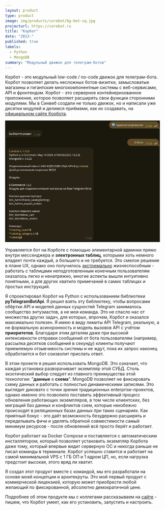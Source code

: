 ```yaml
---
layout: product
type: product
image: img/products/corebot/bg-bot-sq.jpg
projecturl: https://corebot.ru
title: "Корбот"
date: "2013-"
published: true
labels:
  - Python
  - MongoDB
summary: "Модульный движок для телеграм-ботов"
---
```


Корбот - это модульный low-code / no-code движок для телеграм-бота. Корбот позволяет делать несложных ботов-визитки, замысловатые магазины и гигантские многокомпонентные системы с веб-сервисами, API и фронтендом. Корбот - это серверное контейнеризованное приложение, которое позволяет расширять свои функции сторонними модулями. Мы в Синвеб создали не только движок, но и написали уже десятки модулей и делимся приёмами, как их создавать, на [официальном сайте Корбота](https://corebot.ru/?utm_source=srgsemenoff_su_product).

<img class="img-fluid" src="../img/products/corebot/corebot_about.jpg">

Управляется бот на Корботе с помощью элементарной админки прямо внутри мессенджера и <b>электронных таблиц</b>, которыми хоть немного владеет почти каждый, а большего и не требуется. Это смелое решение в плане UX, однако оно получилось <u>экстремально</u> жизнеспособным - работать с таблицами неподготовленным конечным пользователям оказалось легко и ненапряжно, многие аспекты вышли интуитивно понятными, а для других хватило примечаний в самих таблицах и простых инструкций.

Я спроектировал Корбот на Python с использованием библиотеки <b>pyTelegramBotApi</b>. Я решил взять эту библиотеку, чтобы вопросами обёртки API и моделей данных сущностей Telegram занималось сообщество энтузиастов, а не моя команда. Это не спасло нас от множества других задач, для которых, впрочем, Корбот и оказался максимально полезен. Я имею в виду лимиты API Telegram, реальную, а не формальную асинхронность и модель вызовов API с учётом <b>приоритетов</b>. Благодаря этим деталям даже при высокой интенсивности отправки сообщений от бота пользователям (например, рассылка десятков сообщений в секунду) клиенты получают приемлемую отзывчивость системы и не ждут, пока их запрос наконец обработается и бот соизволит прислать ответ.

В этом проекте я решил использовать MongoDB. Это означает, что каждая установка разворачивает экземпляр этой СУБД. Столь экзотический выбор следует из главного преимущества этой технологии: "<b>данные = схема</b>". MongoDB позволяет не фиксировать схему данных и работать с полностью динамическими записями. Это выглядит диковато с точки зрения традиционных enterprise-проектов, однако именно это позволило поставить эффективный процесс обновления работающих экземпляров, в том числе клиентских, без миграций баз данных и конфликтов схем, которые неизбежно происходят в реляционных базах данных при таких сценариях. Как приятный бонус - это даёт возможность безудержно расширять и переделывать фичи и уделять обратной совместимости самый минимум ресурсов - после обновлений всё просто берёт и работает.

Корбот работает на Docker Compose и поставляется с автоматическим инсталлятором, который позволяет установить экземпляр Корбота даже тому, который впервые видит серверную ОС и никогда раньше не писал команды в терминале. Корбот успешно ставится и работает на самой минимальной VPS с 1 ГБ ОП и 1 ядром ЦП, но, если нагрузка предстоит высокая, этого вряд ли хватит.

Я создал этот продукт вместе с командой, мы его разработали на основе моей концепции и архитекруты. Это мой первый продукт с коммерческой лицензией, которую может приобрести любой желающий по фиксированной, абсолютно демократичной цене.

Подробнее об этом продукте мы с коллегами рассказываем на [сайте](https://corebot.ru/docs/?utm_source=srgsemenoff_su_product) - пишем, что Корбот умеет, как его установить, запустить и настроить.